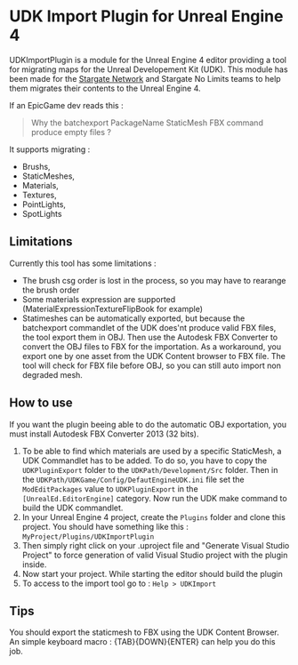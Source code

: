 UDK Import Plugin for Unreal Engine 4
======================

UDKImportPlugin is a module for the Unreal Engine 4 editor providing a  tool for migrating maps for the Unreal Developement Kit (UDK). This module has been made for the [Stargate Network](http://www.stargate-network.net/) and Stargate No Limits teams to help them migrates their contents to the Unreal Engine 4.

If an EpicGame dev reads this : 
> Why the batchexport PackageName StaticMesh FBX command produce empty files ?

It supports migrating :
 - Brushs, 
 - StaticMeshes, 
 - Materials, 
 - Textures, 
 - PointLights, 
 - SpotLights

Limitations
-----------

Currently this tool has some limitations :
 - The brush csg order is lost in the process, so you may have to rearange the brush order
 - Some materials expression are supported (MaterialExpressionTextureFlipBook for example)
 - Statimeshes can be automatically exported, but because the batchexport commandlet of the UDK does'nt produce valid FBX files, the tool export them in OBJ. Then use the Autodesk FBX Converter to convert the OBJ files to FBX for the importation. As a workaround, you export one by one asset from the UDK Content browser to FBX file. The tool will check for FBX file before OBJ, so you can still auto import non degraded mesh. 

How to use
----------

If you want the plugin beeing able to do the automatic OBJ exportation, you must install Autodesk FBX Converter 2013 (32 bits).

1. To be able to find which materials are used by a specific StaticMesh, a UDK Commandlet has to be added. To do so, you have to copy the `UDKPluginExport` folder to the `UDKPath/Development/Src` folder. Then in the `UDKPath/UDKGame/Config/DefautEngineUDK.ini` file set the `ModEditPackages` value to `UDKPluginExport` in the `[UnrealEd.EditorEngine]` category. Now run the UDK make command to build the UDK commandlet.
2. In your Unreal Engine 4 project, create the `Plugins` folder and clone this project.
You should have something like this : `MyProject/Plugins/UDKImportPlugin`
3. Then simply right click on your .uproject file and "Generate Visual Studio Project" to force generation of valid Visual Studio project with the plugin inside.
4. Now start your project. While starting the editor should build the plugin
5. To access to the import tool go to : `Help > UDKImport`

Tips
----

You should export the staticmesh to FBX using the UDK Content Browser. An simple keyboard macro : {TAB}{DOWN}{ENTER} can help you do this job.
